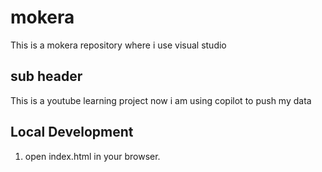 # mokera
This is a mokera repository where i use visual studio

## sub header

This is a youtube learning project
now i am using copilot to push my data

## Local Development
1. open index.html in your browser.
